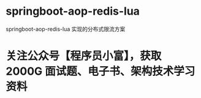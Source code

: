 # springboot-aop-redis-lua
springboot-aop-redis-lua  实现的分布式限流方案

# 关注公众号【程序员小富】，获取 2000G 面试题、电子书、架构技术学习资料
